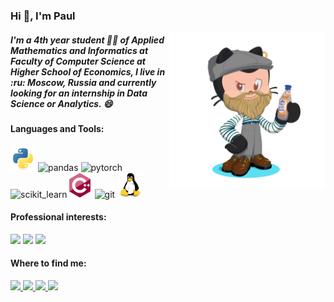 <h3 align="Left">Hi 👋, I'm Paul</h3> <img src="https://github.com/paulyurlov/paulyurlov/blob/main/my-octocat-1633068557906.png" alt="giticon" align="right" width="250" height="250"/>
<h5> I'm a 4th year student 👨‍🎓 of Applied Mathematics and Informatics at Faculty of Computer Science at Higher School of Economics, I live in :ru: Moscow, Russia and currently looking for an internship in Data Science or Analytics. 😄 </h5>

<h4 align="left">Languages and Tools:</h4>
<p align="left">  <img src="https://raw.githubusercontent.com/devicons/devicon/master/icons/python/python-original.svg" alt="python" width="40" height="40"/> 
<img src="https://pandas.pydata.org/static/img/pandas_mark.svg" alt="pandas" width="40" height="40"/> <img src="https://www.vectorlogo.zone/logos/pytorch/pytorch-icon.svg" alt="pytorch" width="40" height="40"/> <img src="https://upload.wikimedia.org/wikipedia/commons/0/05/Scikit_learn_logo_small.svg" alt="scikit_learn" width="40" height="40"/><img src="https://raw.githubusercontent.com/devicons/devicon/master/icons/cplusplus/cplusplus-original.svg" alt="cplusplus" width="40" height="40"/>  <img src="https://www.vectorlogo.zone/logos/git-scm/git-scm-icon.svg" alt="git" width="40" height="40"/>  <img src="https://raw.githubusercontent.com/devicons/devicon/master/icons/linux/linux-original.svg" alt="linux" width="40" height="40"/> </p>
<h4 align="left">Professional interests:</h4>

<img src="https://img.shields.io/badge/-Data%20Science-brightgreen" height=26px/> <img src="https://img.shields.io/badge/-Anlytics-orange" height=26px/> <img src="https://img.shields.io/badge/-Machine%20Learning-blue" height=26px/>

<h4 align="left">Where to find me:</h4>

<a href="https://t.me/paulyurlov" target="_blank"> <img src="https://img.shields.io/badge/Telegram-2CA5E0?style=for-the-badge&logo=telegram&logoColor=white" /> </a>
<a href="https://www.linkedin.com/in/paulyurlov" target="_blank"> <img src="https://img.shields.io/badge/LinkedIn-0077B5?style=for-the-badge&logo=linkedin&logoColor=white" /> </a>
<a href="https://www.kaggle.com/paulyurlov" target="_blank"> <img src="https://img.shields.io/badge/ Kaggle-37bae8?style=for-the-badge" /> </a>
<a href="mailto:paulyurlov@ya.ru" target="_blank"> <img src="https://img.shields.io/badge/paulyurlov@ya.ru-black?style=for-the-badge&logo=maildotru" /> </a>
